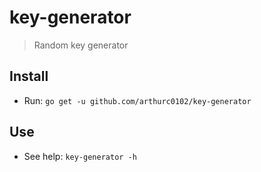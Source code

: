# key-generator

> Random key generator

## Install

- Run: `go get -u github.com/arthurc0102/key-generator`

## Use

- See help: `key-generator -h`
